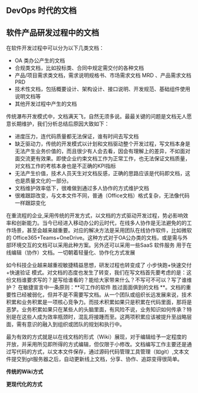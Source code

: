 ## DevOps 时代的文档

## 软件产品研发过程中的文档
在软件开发过程中可以分为以下几类文档：
- OA 类办公产生的文档
- 合规类文档，比如投标类、合同中规定需交付的各种文档
- 产品/项目需求类文档，需求说明规格书、市场需求文档 MRD 、产品需求文档PRD
- 技术性文档，包括概要设计、架构设计、接口说明、开发规范、基础组件使用说明文档等
- 其他开发过程中产生的文档

传统瀑布开发模式中，文档满天飞，自然无须多说。最最关键的问题是文档无人愿意长期维护，我们分析总结后原因大致如下：
- 进度压力，连代码质量都无法保证，谁有时间去写文档
- 缺乏驱动力，传统的开发模式以计划和文档驱动整个开发过程，写文档本身是无法产生业务价值的，而且很少有人会去看，因会有理解上的差异，不如面对面交流更有效果。即使企业约束文档工作为正常工作，也无法保证文档质量，对文档工作的考核本身也是不正确的KPI指标
- 无法产生价值，技术人员天生对文档反感，正确的思路应该是代码即文档，这也是质量文化的一部分。
- 文档维护效率低下，很难做到通过多人协作的方式维护文档
- 很难跟踪改变，与文本文件不同，普通（Office文档）格式复杂，无法像代码一样跟踪变化

在重流程的企业,采用传统的开发方式，以文档的方式驱动开发过程，势必影响效率和创新能力。当今已经进入移动办公的云时代，在线多人协作是无法避免的的工作场景，甚至会越来越重要。对应的解决方法是采用团队在线协作软件，比如微软的 Office365+Teams+OneDrive。这种方式对于OA公办类的文档，或是需与外部环境交互的文档可以采用此种方案。另外还可以采用一些SaaS 软件服务 用于在线编辑（协作）文档。一切朝着轻量化、协作化方式发展

如今科技企业越来越重视敏捷精益思想，研发过程也转变成了 小步快跑+快速交付+快速验证 模式。对文档的态度也发生了转变，我们在写文档首先要考虑的是：这份文档谁要求写的？是写给谁看的？能给大家带来什么？不写可不可以？写了谁维护？
在敏捷宣言中一条原则：**可工作的软件 胜过面面俱到的文档 **。文档的重要性已经被弱化，但并不是不需要写文档。从一个团队或组织长远发展来说，技术积累和业务积累是一项核心竞争力。而技术积累如果只是积累在代码里面，那将是恶梦。业务积累如果只在某些人的头脑里面，有风险不说，业务知识如何传承？特别是在这些人成为效率瓶颈时，混乱将接踵而至。这两项积累应该被提升至战略层面，需有意识的融入到组织或团队的规划和执行中。

最为有效的方式就是以在线文档的形式（Wiki）展现，对于编辑给予一定程度的开放，并采用所见即所得的方式编辑，但仅限于小修改。文档编写工作主要还是通过写代码的方式，以文本文件保存，通过源码代码管理工具管理（如git）,文本文件提交到git服务器之后，自动更新线上文档，分享、协作、追踪变得很简单。

**传统的Wiki方式**

**更现代化的方式**
